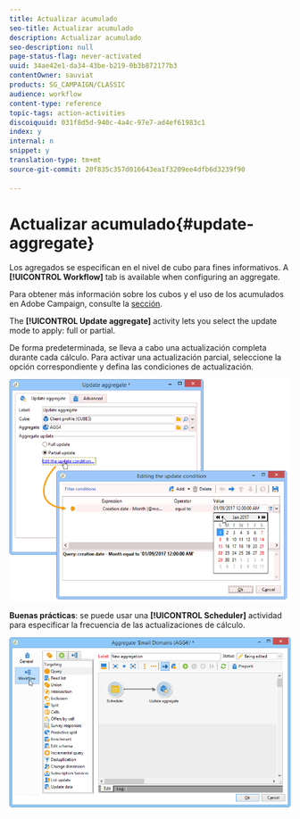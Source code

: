 ```yaml
---
title: Actualizar acumulado
seo-title: Actualizar acumulado
description: Actualizar acumulado
seo-description: null
page-status-flag: never-activated
uuid: 34ae42e1-da34-43be-b219-0b3b872177b3
contentOwner: sauviat
products: SG_CAMPAIGN/CLASSIC
audience: workflow
content-type: reference
topic-tags: action-activities
discoiquuid: 031f8d5d-940c-4a4c-97e7-ad4ef61983c1
index: y
internal: n
snippet: y
translation-type: tm+mt
source-git-commit: 20f835c357d016643ea1f3209ee4dfb6d3239f90

---
```



# Actualizar acumulado{#update-aggregate}

Los agregados se especifican en el nivel de cubo para fines informativos. A **[!UICONTROL Workflow]** tab is available when configuring an aggregate.

Para obtener más información sobre los cubos y el uso de los acumulados en Adobe Campaign, consulte la [sección](../../reporting/using/concepts-and-methodology.md#calculating-and-using-aggregates).

The **[!UICONTROL Update aggregate]** activity lets you select the update mode to apply: full or partial.

De forma predeterminada, se lleva a cabo una actualización completa durante cada cálculo. Para activar una actualización parcial, seleccione la opción correspondiente y defina las condiciones de actualización.

![](assets/s_advuser_cube_agregate_05.png)

**Buenas prácticas**: se puede usar una **[!UICONTROL Scheduler]** actividad para especificar la frecuencia de las actualizaciones de cálculo.

![](assets/s_advuser_cube_agregate_04.png)

